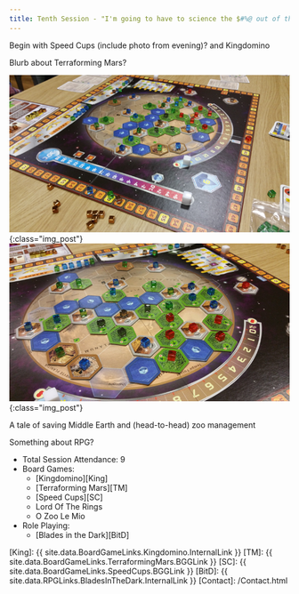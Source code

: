 ```yaml
---
title: Tenth Session - "I'm going to have to science the $#%@ out of this"
---
```



Begin with Speed Cups (include photo from evening)? and Kingdomino

Blurb about Terraforming Mars?


![Terraforming Mars](/images/posts/2020_02_12/TM01.png "Terraforming Mars - final scores"){:class="img_post"}
![Terraforming Mars](/images/posts/2020_02_12/TM02.png "Terraforming Mars - a new world"){:class="img_post"}

A tale of saving Middle Earth and (head-to-head) zoo management


Something about RPG?


* Total Session Attendance: 9
* Board Games:
	* [Kingdomino][King]
	* [Terraforming Mars][TM]
    * [Speed Cups][SC]
	* Lord Of The Rings
	* O Zoo Le Mio
* Role Playing:
    * [Blades in the Dark][BitD]


[King]: {{ site.data.BoardGameLinks.Kingdomino.InternalLink }}
[TM]: {{ site.data.BoardGameLinks.TerraformingMars.BGGLink }}
[SC]: {{ site.data.BoardGameLinks.SpeedCups.BGGLink }}
[BitD]: {{ site.data.RPGLinks.BladesInTheDark.InternalLink }}
[Contact]: /Contact.html
